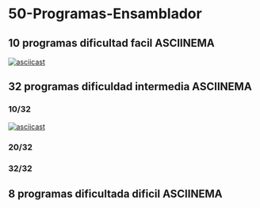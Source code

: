 # 50-Programas-Ensamblador
## 10 programas dificultad facil ASCIINEMA
[![asciicast](https://asciinema.org/a/qAeXvj4HEPFPKW6xVh3ByYfBv.svg)](https://asciinema.org/a/qAeXvj4HEPFPKW6xVh3ByYfBv)
## 32 programas dificuldad intermedia ASCIINEMA
### 10/32
[![asciicast](https://asciinema.org/a/1bZc7Zlrk3rjClPGprHgmsvsT.svg)](https://asciinema.org/a/1bZc7Zlrk3rjClPGprHgmsvsT)
### 20/32

### 32/32
## 8 programas dificultada dificil ASCIINEMA
